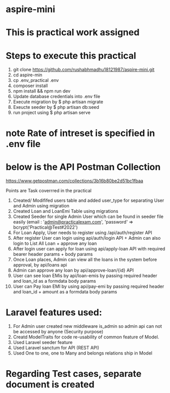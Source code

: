 # aspire-mini
# This is practical work assigned

# Steps to execute this practical
1. git clone https://github.com/rushabhmadhu18121987/aspire-mini.git
2. cd aspire-min
3. cp .env_practical .env
4. composer install
5. npm install && npm run dev
6. Update database credentials into .env file
7. Execute migration by $ php artisan migrate
8. Exeucte seeder by $ php artisan db:seed
9. run project using $ php artisan serve

# note Rate of intreset is specified in .env file

# below is the API Postman Collection
https://www.getpostman.com/collections/3b16b80be2d51bc1fbaa

Points are Task coverrred in the practical
1. Created/ Modififed users table and added user_type for separating User and Admin using migration
2. Created Loan and LoanEmi Table using migrations
3. Created Seeder for single Admin User which can be found in seeder file easily 
    (email : 'admin@practicalexam.com', 'password' => bcrypt('Practical@Test#2022')
4. For Loan Apply, User needs to register using /api/auth/register API
5. After register User can login using api/auth/login API + Admin can also login to List All Loan + approve any loan
6. After login user can apply for loan using api/apply-loan API with required bearer header params + body params
7. Once Loan places, Admin can view all the loans in the system before approval, by api/loans api
8. Admin can approve any loan by api/approve-loan/{id} API
9. User can see loan EMis by api/loan-emis by passing required header and loan_id as a formdata body params
10. User can Pay loan EMI by using api/pay-emi by passing required header and loan_id + amount as a formdata body params

# Laravel features used:
1. For Admin user created new middleware is_admin so admin api can not be accessed by anyone (Security purpose)
2. Creatd ModelTraits for code re-usability of common feature of Model.
3. Used Laravel seeder feature
4. Used Laravel sanctum for API (REST API)
5. Used One to one, one to Many and belongs relations ship in Model

# Regarding Test cases, separate document is created
